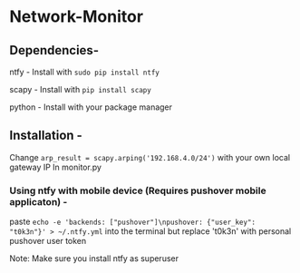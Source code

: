 # Network-Monitor

## Dependencies-

ntfy -
Install with ``` sudo pip install ntfy ```

scapy -
Install with ``` pip install scapy ```

python -
Install with your package manager

## Installation -

Change ``` arp_result = scapy.arping('192.168.4.0/24') ``` with your own local gateway IP
In monitor.py

### Using ntfy with mobile device (Requires pushover mobile applicaton) -

paste ``` echo -e 'backends: ["pushover"]\npushover: {"user_key": "t0k3n"}' > ~/.ntfy.yml ``` into the terminal 
but replace 't0k3n' with personal pushover user token

Note: Make sure you install ntfy as superuser



